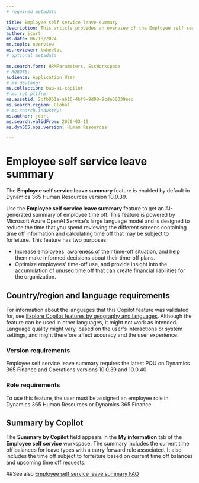 ```yaml
---
# required metadata

title: Employee self service leave summary
description: This article provides an overview of the Employee self service leave summary feature.
author: jcart
ms.date: 06/18/2024
ms.topic: overview
ms.reviewer: twheeloc
# optional metadata

ms.search.form: HRMParameters, EssWorkspace
# ROBOTS: 
audience: Application User
# ms.devlang: 
ms.collection: bap-ai-copilot
# ms.tgt_pltfrm: 
ms.assetid: 2cfb061a-a616-4bf9-9d98-9cde00039eec
ms.search.region: Global
# ms.search.industry: 
ms.author: jcart
ms.search.validFrom: 2020-03-19
ms.dyn365.ops.version: Human Resources

---
```


# Employee self service leave summary
The **Employee self service leave summary** feature is enabled by default in Dynamics 365 Human Resources version 10.0.39. 

Use the **Employee self service leave summary** feature to get an AI-generated summary of employee time off. This feature is powered by Microsoft Azure OpenAI Service's large language model and is designed to reduce the time that you spend reviewing the different screens containing time off information and calculating time off that may be subject to forfeiture.
This feature has two purposes:

- Increase employees' awareness of their time-off situation, and help them make informed decisions about their time-off plans.
- Optimize employees' time-off use, and provide insight into the accumulation of unused time off that can create financial liabilities for the organization.

## Country/region and language requirements
For information about the languages that this Copilot feature was validated for, see [Explore Copilot features by geography and languages](https://go.microsoft.com/fwlink/?linkid=2270154). Although the feature can be used in other languages, it might not work as intended. Language quality might vary, based on the user's interactions or system settings, and might therefore affect accuracy and the user experience.

### Version requirements

Employee self service leave summary requires the latest PQU on Dynamics 365 Finance and Operations versions 10.0.39 and 10.0.40. 

### Role requirements

To use this feature, the user must be assigned an employee role in Dynamics 365 Human Resources or Dynamics 365 Finance.

## Summary by Copilot

The **Summary by Copilot** field appears in the **My information** tab of the **Employee self service** workspace. The summary includes the current time off balances for leave types with a carry forward rule associated. It also includes the time off subject to forfeiture based on current time off balances and upcoming time off requests.  

##See also
[Employee self service leave summary FAQ](ess-transp-faq)
